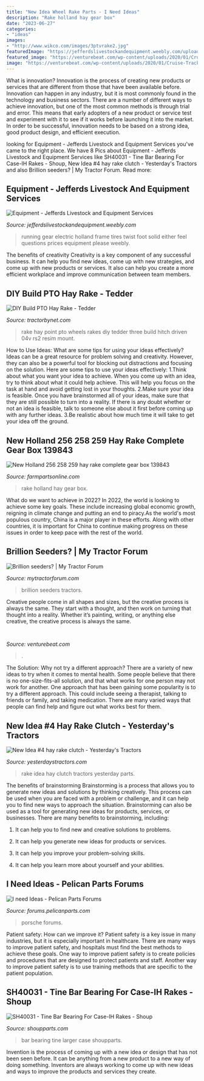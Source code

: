 ```yaml
---
title: "New Idea Wheel Rake Parts - I Need Ideas"
description: "Rake holland hay gear box"
date: "2023-06-27"
categories:
- "ideas"
images:
- "http://www.wikco.com/images/3ptvrake2.jpg"
featuredImage: "https://jefferdslivestockandequipment.weebly.com/uploads/2/4/5/9/24591582/2559696_orig.jpg"
featured_image: "https://venturebeat.com/wp-content/uploads/2020/01/Cruise-Track-4-Inside-Vehicle.jpg?w=800"
image: "https://venturebeat.com/wp-content/uploads/2020/01/Cruise-Track-4-Inside-Vehicle.jpg?w=800"
---
```



What is innovation?
Innovation is the process of creating new products or services that are different from those that have been available before. Innovation can happen in any industry, but it is most commonly found in the technology and business sectors. There are a number of different ways to achieve innovation, but one of the most common methods is through trial and error. This means that early adopters of a new product or service test and experiment with it to see if it works before launching it into the market. In order to be successful, innovation needs to be based on a strong idea, good product design, and efficient execution.

	

		
looking for Equipment - Jefferds Livestock and Equipment Services you've came to the right place. We have 8 Pics about Equipment - Jefferds Livestock and Equipment Services like SH40031 - Tine Bar Bearing For Case-IH Rakes - Shoup, New Idea #4 hay rake clutch - Yesterday&#039;s Tractors and also Brillion seeders? | My Tractor Forum. Read more:
		
    
## Equipment - Jefferds Livestock And Equipment Services

<img loading=lazy src="https://jefferdslivestockandequipment.weebly.com/uploads/2/4/5/9/24591582/2559696_orig.jpg" onerror="this.onerror=null;this.src='https://tse4.mm.bing.net/th?id=OIP.Sy7p6JlmbqtW90jZqe7gMwHaFj&amp;pid=15.1';" alt="Equipment - Jefferds Livestock and Equipment Services">

_Source: jefferdslivestockandequipment.weebly.com_

>running gear electric holland frame tires twist foot solid either feel questions prices equipment please weebly. 

	

The benefits of creativity
Creativity is a key component of any successful business. It can help you find new ideas, come up with new strategies, and come up with new products or services. It also can help you create a more efficient workplace and improve communication between team members.

    
## DIY Build PTO Hay Rake - Tedder

<img loading=lazy src="http://www.wikco.com/images/3ptvrake2.jpg" onerror="this.onerror=null;this.src='https://tse2.mm.bing.net/th?id=OIP.hmF4Vl4wsnN6AKvSSViDsQHaEr&amp;pid=15.1';" alt="DIY Build PTO Hay Rake - Tedder">

_Source: tractorbynet.com_

>rake hay point pto wheels rakes diy tedder three build hitch driven 04v rs2 resim mount. 

	

How to Use Ideas: What are some tips for using your ideas effectively?
Ideas can be a great resource for problem solving and creativity. However, they can also be a powerful tool for blocking out distractions and focusing on the solution. Here are some tips to use your ideas effectively:
1.Think about what you want your idea to achieve. When you come up with an idea, try to think about what it could help achieve. This will help you focus on the task at hand and avoid getting lost in your thoughts.
2.Make sure your idea is feasible. Once you have brainstormed all of your ideas, make sure that they are still possible to turn into a reality. If there is any doubt whether or not an idea is feasible, talk to someone else about it first before coming up with any further ideas.
3.Be realistic about how much time it will take to get your idea off the ground.

    
## New Holland 256 258 259 Hay Rake Complete Gear Box 139843

<img loading=lazy src="https://cdn11.bigcommerce.com/s-c96xy0/products/1722/images/5955/139843_-_Copy__96196.1549581359.350.350.jpg?c=2" onerror="this.onerror=null;this.src='https://tse2.mm.bing.net/th?id=OIP.CiyVrxiP74R_FbtQ20zFEAAAAA&amp;pid=15.1';" alt="New Holland 256 258 259 hay rake complete gear box 139843">

_Source: farmpartsonline.com_

>rake holland hay gear box. 

	

What do we want to achieve in 2022?
In 2022, the world is looking to achieve some key goals. These include increasing global economic growth, reigning in climate change and putting an end to piracy.As the world's most populous country, China is a major player in these efforts. Along with other countries, it is important for China to continue making progress on these issues in order to keep pace with the rest of the world.

    
## Brillion Seeders? | My Tractor Forum

<img loading=lazy src="https://uploads.tapatalk-cdn.com/20180124/971e0524a77b50a8581f7c6315954253.jpg" onerror="this.onerror=null;this.src='https://tse1.mm.bing.net/th?id=OIP.8VbZdjF_QaJeBBgrqe7BnAHaFj&amp;pid=15.1';" alt="Brillion seeders? | My Tractor Forum">

_Source: mytractorforum.com_

>brillion seeders tractors. 

	

Creative people come in all shapes and sizes, but the creative process is always the same. They start with a thought, and then work on turning that thought into a reality. Whether it’s painting, writing, or anything else creative, the creative process is always the same.

    
## 

<img loading=lazy src="https://venturebeat.com/wp-content/uploads/2020/01/Cruise-Track-4-Inside-Vehicle.jpg?w=800" onerror="this.onerror=null;this.src='https://tse3.mm.bing.net/th?id=OIP.yrzj_xT8CPpaMnmsbaoxwAHaFj&amp;pid=15.1';" alt="">

_Source: venturebeat.com_

>. 

	

The Solution: Why not try a different approach?
There are a variety of new ideas to try when it comes to mental health. Some people believe that there is no one-size-fits-all solution, and that what works for one person may not work for another. One approach that has been gaining some popularity is to try a different approach. This could include seeing a therapist, talking to friends or family, and taking medication. There are many varied ways that people can find help and figure out what works best for them.

    
## New Idea #4 Hay Rake Clutch - Yesterday&#039;s Tractors

<img loading=lazy src="http://www.tractorshed.com/gallery/uptest/a75092.jpg" onerror="this.onerror=null;this.src='https://tse3.mm.bing.net/th?id=OIP.nyikqPG5UA3xtOCnhQEAbgHaEJ&amp;pid=15.1';" alt="New Idea #4 hay rake clutch - Yesterday&#039;s Tractors">

_Source: yesterdaystractors.com_

>rake idea hay clutch tractors yesterday parts. 

	

The benefits of brainstorming
Brainstorming is a process that allows you to generate new ideas and solutions by thinking creatively. This process can be used when you are faced with a problem or challenge, and it can help you to find new ways to approach the situation. Brainstorming can also be used as a tool for generating new ideas for products, services, or businesses.
There are many benefits to brainstorming, including:

1. It can help you to find new and creative solutions to problems.

2. It can help you generate new ideas for products or services.

3. It can help you improve your problem-solving skills.

4. It can help you learn more about yourself and your abilities.

    
## I Need Ideas - Pelican Parts Forums

<img loading=lazy src="http://forums.pelicanparts.com/uploads18/stripes1306071842.jpg" onerror="this.onerror=null;this.src='https://tse1.mm.bing.net/th?id=OIP.9jl55d0XskQt86J-OSaBHAHaE3&amp;pid=15.1';" alt="I need Ideas - Pelican Parts Forums">

_Source: forums.pelicanparts.com_

>porsche forums. 

	

Patient safety: How can we improve it?
Patient safety is a key issue in many industries, but it is especially important in healthcare. There are many ways to improve patient safety, and hospitals must find the best methods to achieve these goals. One way to improve patient safety is to create policies and procedures that are designed to protect patients and staff. Another way to improve patient safety is to use training methods that are specific to the patient population.

    
## SH40031 - Tine Bar Bearing For Case-IH Rakes - Shoup

<img loading=lazy src="http://www.shoupparts.com/uploadedimages/products/sh40031_01sm.jpg" onerror="this.onerror=null;this.src='https://tse2.mm.bing.net/th?id=OIP.d-mNmeYIoBynpP6A1dxaVQHaG_&amp;pid=15.1';" alt="SH40031 - Tine Bar Bearing For Case-IH Rakes - Shoup">

_Source: shoupparts.com_

>bar bearing tine larger case shoupparts. 

	

Invention is the process of coming up with a new idea or design that has not been seen before. It can be anything from a new product to a new way of doing something. Inventors are always working to come up with new ideas and ways to improve the products and services they create.

